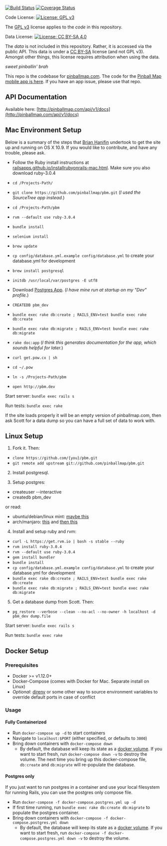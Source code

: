 [![Build Status](https://app.travis-ci.com/pinballmap/pbm.svg?branch=master)](https://app.travis-ci.com/pinballmap/pbm)
[![Coverage Status](https://coveralls.io/repos/scottwainstock/pbm/badge.png)](https://coveralls.io/r/scottwainstock/pbm)

Code License: [![License: GPL v3](https://img.shields.io/badge/License-GPLv3-blue.svg)](https://www.gnu.org/licenses/gpl-3.0)

The [GPL v3](LICENSE) license applies to the _code_ in this repository.

Data License: [![License: CC BY-SA 4.0](https://img.shields.io/badge/License-CC_BY--SA_4.0-lightgrey.svg)](https://creativecommons.org/licenses/by-sa/4.0/)

The _data_ is not included in this repository. Rather, it is accessed via the public API. This data is under a [CC BY-SA](LICENSE-CC-BY-SA) license (and not GPL v3). Amongst other things, this license requires attribution when using the data.


*sweet pinballin' brah*

This repo is the codebase for [pinballmap.com](https://pinballmap.com). The code for the [Pinball Map mobile app is here](https://github.com/pinballmap/pbm-react). If you have an app issue, please use that repo.

## API Documentation

Available here: [http://pinballmap.com/api/v1/docs](http://pinballmap.com/api/v1/docs)

## Mac Environment Setup
Below is a summary of the steps that [Brian Hanifin](https://github.com/brianhanifin) undertook to get the site up and running on OS X 10.9. If you would like to contribute, and have any trouble, please ask.

* Follow the Ruby install instructions at [railsapps.github.io/installrubyonrails-mac.html](http://railsapps.github.io/installrubyonrails-mac.html). Make sure you also download ruby-3.0.4
* `cd /Projects-Path/`
* `git clone https://github.com/pinballmap/pbm.git` (*I used the SourceTree app instead.*)
* `cd /Projects-Path/pbm`
* `rvm --default use ruby-3.0.4`
* `bundle install`
* `selenium install`
* `brew update`
* `cp config/database.yml.example config/database.yml` to create your database.yml for development

* `brew install postgresql`
* `initdb /usr/local/var/postgres -E utf8`
* Download [Postgres App](http://postgresapp.com/). (*I have mine run at startup on my "Dev" profile.*)
* `CREATEDB pbm_dev`
* `bundle exec rake db:create ; RAILS_ENV=test bundle exec rake db:create`
* `bundle exec rake db:migrate ; RAILS_ENV=test bundle exec rake db:migrate`
* `rake doc:app`  (*I think this generates documentation for the app, which sounds helpful for later.*)
* `curl get.pow.cx | sh`
* `cd ~/.pow`
* `ln -s /Projects-Path/pbm`
* `open http://pbm.dev`

Start server: `bundle exec rails s`

Run tests: `bundle exec rake`

If the site loads properly it will be an empty version of pinballmap.com, then ask Scott for a data dump so you can have a full set of data to work with.

## Linux Setup

1. Fork it. Then:

* `clone https://github.com/{you}/pbm.git`
* `git remote add upstream git://github.com/pinballmap/pbm.git`

2. Install postgresql.

3. Setup postgres:

* createuser --interactive
* createdb pbm_dev

or read:

* ubuntu/debian/linux mint: [maybe this](https://www.codeproject.com/Articles/898303/Installing-and-Configuring-PostgreSQL-on-Linux-Min)
* arch/manjaro: [this](http://rmaicle.github.io/posts/b1n4mAMm9P34wNR) and [then this](https://wiki.archlinux.org/index.php/PostgreSQL)

4. Install and setup ruby and rvm:

* `curl -L https://get.rvm.io | bash -s stable --ruby`
* `rvm install ruby-3.0.4`
* `rvm --default use ruby-3.0.4`
* `gem install bundler`
* `bundle install`
* `cp config/database.yml.example config/database.yml` to create your database.yml for development
* `bundle exec rake db:create ; RAILS_ENV=test bundle exec rake db:create`
* `bundle exec rake db:migrate ; RAILS_ENV=test bundle exec rake db:migrate`

5. Get a database dump from Scott. Then:
* `pg_restore --verbose --clean --no-acl --no-owner -h localhost -d pbm_dev dump.file`

Start server: `bundle exec rails s`

Run tests: `bundle exec rake`


## Docker Setup
### Prerequisites
* Docker >= v1.12.0+
* Docker-Compose (comes with Docker for Mac. Separate install on Linux)
* _Optional_: [direnv](http://direnv.net/) or some other way to source environment variables to override default ports in case of conflict

### Usage
#### Fully Containerized
* Run `docker-compose up -d` to start containers
* Navigate to `localhost:$PORT` (either specified, or defaults to `3000`)
* Bring down containers with `docker-compose down`
  * By default, the database will keep its state as a [docker volume](https://docs.docker.com/storage/volumes/). If you want to start fresh, run `docker-compose down -v` to destroy the volume. The next time you bring up this docker-compose file, `db:create` and `db:migrate` will re-populate the database.

#### Postgres only
If you just want to run postgres in a container and use your local filesystem for running Rails, you can use the postgres only compose file.
* Run `docker-compose -f docker-compose.postgres.yml up -d`
* If first time running, run `bundle exec rake db:create db:migrate` to populate the postgres container.
* Bring down containers with `docker-compose -f docker-compose.postgres.yml down`
  * By default, the database will keep its state as a [docker volume](https://docs.docker.com/storage/volumes/). If you want to start fresh, run `docker-compose -f docker-compose.postgres.yml down -v` to destroy the volume.
